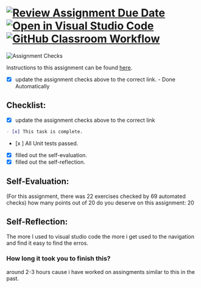 [![Review Assignment Due Date](https://classroom.github.com/assets/deadline-readme-button-24ddc0f5d75046c5622901739e7c5dd533143b0c8e959d652212380cedb1ea36.svg)](https://classroom.github.com/a/BNy60bDV)
[![Open in Visual Studio Code](https://classroom.github.com/assets/open-in-vscode-718a45dd9cf7e7f842a935f5ebbe5719a5e09af4491e668f4dbf3b35d5cca122.svg)](https://classroom.github.com/online_ide?assignment_repo_id=11711586&assignment_repo_type=AssignmentRepo)
[![GitHub Classroom Workflow](https://github.com/IT3049C-Lively-FA23/js-exercise-chilaksr098/actions/workflows/classroom.yml/badge.svg)](https://github.com/IT3049C-Lively-FA23/js-exercise-chilaksr098/actions/workflows/classroom.yml)
===================================
![Assignment Checks](https://github.com/IT3049C/2.JS-Exercise/workflows/Assignment%20Checks/badge.svg)

Instructions to this assignment can be found [here](https://reedws.github.io/IT3049C/coursework/assignments/js-exercises/).
- [x] update the assignment checks above to the correct link. - Done Automatically
## Checklist:
- [x] update the assignment checks above to the correct link
```md
- [x] This task is complete.
```
- [x ] All Unit tests passed.
- [x] filled out the self-evaluation.
- [x] filled out the self-reflection.

## Self-Evaluation: 
(For this assignment, there was 22 exercises checked by 69 automated checks)
how many points out of 20 do you deserve on this assignment: 20 

## Self-Reflection:
The more I used to visual studio code the more i get used to the navigation and find it easy to find the erros.

### How long it took you to finish this?
around 2-3 hours cause i have worked on assingments similar to this in the past. 
